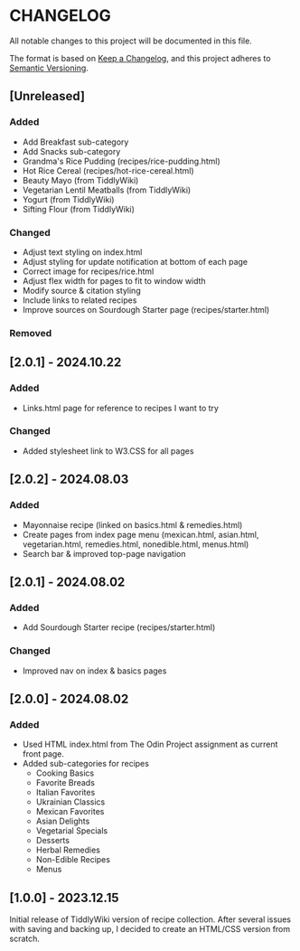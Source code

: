# CHANGELOG

All notable changes to this project will be documented in this file.

The format is based on [Keep a Changelog](https://keepachangelog.com/en/1.1.0/), and this project adheres to [Semantic Versioning](https://semver.org/spec/v2.0.0.html).

## [Unreleased]

### Added

- Add Breakfast sub-category
- Add Snacks sub-category
- Grandma's Rice Pudding (recipes/rice-pudding.html)
- Hot Rice Cereal (recipes/hot-rice-cereal.html)
- Beauty Mayo (from TiddlyWiki)
- Vegetarian Lentil Meatballs (from TiddlyWiki)
- Yogurt (from TiddlyWiki)
- Sifting Flour (from TiddlyWiki)

### Changed

- Adjust text styling on index.html
- Adjust styling for update notification at bottom of each page
- Correct image for recipes/rice.html
- Adjust flex width for pages to fit to window width
- Modify source & citation styling
- Include links to related recipes
- Improve sources on Sourdough Starter page (recipes/starter.html)

### Removed

## [2.0.1] - 2024.10.22

### Added

- Links.html page for reference to recipes I want to try

### Changed

- Added stylesheet link to W3.CSS for all pages

## [2.0.2] - 2024.08.03

### Added

- Mayonnaise recipe (linked on basics.html & remedies.html)
- Create pages from index page menu (mexican.html, asian.html, vegetarian.html, remedies.html, nonedible.html, menus.html)
- Search bar & improved top-page navigation

## [2.0.1] - 2024.08.02

### Added

- Add Sourdough Starter recipe (recipes/starter.html)

### Changed

- Improved nav on index & basics pages

## [2.0.0] - 2024.08.02

### Added

- Used HTML index.html from The Odin Project assignment as current front page.
- Added sub-categories for recipes
    - Cooking Basics
    - Favorite Breads
    - Italian Favorites
    - Ukrainian Classics
    - Mexican Favorites
    - Asian Delights
    - Vegetarial Specials
    - Desserts
    - Herbal Remedies
    - Non-Edible Recipes
    - Menus

## [1.0.0] - 2023.12.15

Initial release of TiddlyWiki version of recipe collection. After several issues with saving and backing up, I decided to create an HTML/CSS version from scratch.

